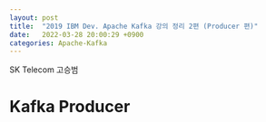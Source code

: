 ```yaml
---
layout: post
title:  "2019 IBM Dev. Apache Kafka 강의 정리 2편 (Producer 편)"
date:   2022-03-28 20:00:29 +0900
categories: Apache-Kafka
---
```


SK Telecom 고승범

# Kafka Producer
<!-- <br/>

Kafka 의 어원 - 프란치 카프카의 어원을 가져왔고, 쓰기에 최적화 되었기 때문에 kafka 라고 명명함

<br/>
2012년 오픈소스로 공개됨, 현재 Confluent 사에서 kafka 와 관련 ecosystem들을 개발하는 중  
  
<br/>

일반적인 Data transmission 이란, Source -> destination 전달의 개념이다. 하지만 시스템이 고도화 됨으로서 각각의 destination과 source가 많아짐으로서 데이터의 복잡성이 증대, 정합성, 관리효율성이 떨어지게 되었는데, 이를 해결하기 위한 것이 kafka 이다. 구조자체를 단순화 하고, destination을 kafka로 통합 시키기 위하여 사용한다.
<br/><br/>
Kafka의 장점으로는 Data의 장애, 변화, 재처리, 실시간 처리, 변화에 유연해진다는 점이다.


```
Usecase
- 다른 종류의 에코 시스템들과 연결하기 위한 메시지 버스로 사용
- 실시간 파이프 라인과 배치 파이프라인
- 다양한 경우를 위해 데이터 종류별로 Multiple 클러스터를 만들고 데이터 센터간 연결
```

  Uber Kafka Architecture

  ![uber_kafka_ex](/public/img/kafka/uber.png)


# 일반 기업들이 발생되는 이슈
- Apache Kafka 에서 제공하는 기본값을 그대로 쓴다는 것이 이슈
- 상황에 알맞게 튜닝할 수 없다는 이슈

# Kafka options (매우 유용한 옵션)
1. log.rotetion.hours
  ```
  1KB/msg * 1000(msg/sec)*60(1min)*60(hour)*24(1day)*7days*3replica*10(topics)
  ```

    > - 초당 Data 가 9kb 발생할 경우 1주일에 168TB가 필요로 하게 되는 문제가 발생한다. (Disk full 현상이 나는 경우가 더러 일어남)
    <br/>
    > - 1주일 이상 카프카에 보관할 필요가 없다.
    <br/>
    > - 권장시간은 72시간 정도로 조정 (72TB 정도만 필요함)
    > - 재처리를 할수 있는 시간 3일이 제일 적당함 (critical 한 이슈가 없었음 - 잠깐문제가 된다면 금방해결 가능하다.)
<br/>

2. delete.topic.enable <br/>
  자신이 안쓰는 파일을 삭제하듯이 디스크 full이 날 경우에는 topic을 자동으로 삭제하게 됨
  ![disk](/public/img/kafka/disk.png)
  <br/><br/>
3. allow.auto.create.topics <br/>

```
A producer - atopic -> atopic a cluster
B producer - btopic -> btopic b cluster
```
이 옵션 자체는 producer가 직접 topic을 설정하지 않아도, topic이 cluster에 자동으로 생성한다.
 <br/> <br/>

문제점
  > - B producer가 A cluster에 topic을 던질수 있다.
  <br/>
  > - 용도별 분류가 어려워질수 있다.
  <br/>

아래와 같이 자신이 원하지 않는 토픽이 생기는 경우도 있었음

```
A-1 producer (shut down)
				a topic.   ————>    A cluster
A-2 producer 
```
<br/>
해결방법  <br/>
log.dirs 별도의 directory 를 설정해둔다.) Default로 temp dir에 메세지가 저장이 됨


 -->

<!-- 


You’ll find this post in your `_posts` directory. Go ahead and edit it and re-build the site to see your changes. You can rebuild the site in many different ways, but the most common way is to run `jekyll serve`, which launches a web server and auto-regenerates your site when a file is updated.

Jekyll requires blog post files to be named according to the following format:

`YEAR-MONTH-DAY-title.MARKUP`

Where `YEAR` is a four-digit number, `MONTH` and `DAY` are both two-digit numbers, and `MARKUP` is the file extension representing the format used in the file. After that, include the necessary front matter. Take a look at the source for this post to get an idea about how it works. -->


<!-- Jekyll also offers powerful support for code snippets:

{% highlight ruby %}
def print_hi(name)
  puts "Hi, #{name}"
end
print_hi('Tom')
#=> prints 'Hi, Tom' to STDOUT.
{% endhighlight %}

Check out the [Jekyll docs][jekyll-docs] for more info on how to get the most out of Jekyll. File all bugs/feature requests at [Jekyll’s GitHub repo][jekyll-gh]. If you have questions, you can ask them on [Jekyll Talk][jekyll-talk].
 -->


<!-- [jekyll-docs]: https://jekyllrb.com/docs/home
[jekyll-gh]:   https://github.com/jekyll/jekyll
[jekyll-talk]: https://talk.jekyllrb.com/ -->


<!-- # post-sample
> hi!

This is code
```ruby
print 'What the'
``` -->